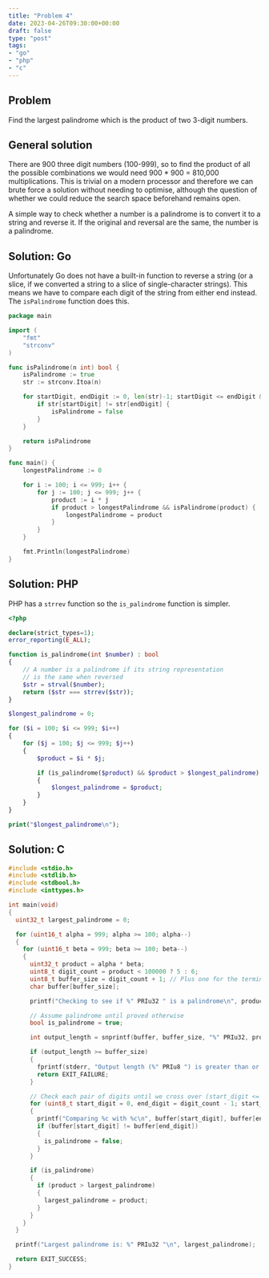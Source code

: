 ```yaml
---
title: "Problem 4"
date: 2023-04-26T09:30:00+00:00
draft: false
type: "post"
tags:
- "go"
- "php"
- "c"
---
```


## Problem

Find the largest palindrome which is the product of two 3-digit numbers.

## General solution

There are 900 three digit numbers (100-999), so to find the product of all the possible combinations we would need 900 * 900 = 810,000 multiplications. This is trivial on a modern processor and therefore we can brute force a solution without needing to optimise, although the question of whether we could reduce the search space beforehand remains open.

A simple way to check whether a number is a palindrome is to convert it to a string and reverse it. If the original and reversal are the same, the number is a palindrome.

## Solution: Go

Unfortunately Go does not have a built-in function to reverse a string (or a slice, if we converted a string to a slice of single-character strings). This means we have to compare each digit of the string from either end instead. The `isPalindrome` function does this.

```go
package main

import (
	"fmt"
	"strconv"
)

func isPalindrome(n int) bool {
	isPalindrome := true
	str := strconv.Itoa(n)

	for startDigit, endDigit := 0, len(str)-1; startDigit <= endDigit && isPalindrome; startDigit, endDigit = startDigit+1, endDigit-1 {
		if str[startDigit] != str[endDigit] {
			isPalindrome = false
		}
	}

	return isPalindrome
}

func main() {
	longestPalindrome := 0

	for i := 100; i <= 999; i++ {
		for j := 100; j <= 999; j++ {
			product := i * j
			if product > longestPalindrome && isPalindrome(product) {
				longestPalindrome = product
			}
		}
	}

	fmt.Println(longestPalindrome)
}
```

## Solution: PHP

PHP has a `strrev` function so the `is_palindrome` function is simpler.

```php
<?php

declare(strict_types=1);
error_reporting(E_ALL);

function is_palindrome(int $number) : bool
{
    // A number is a palindrome if its string representation
    // is the same when reversed
    $str = strval($number);
    return ($str === strrev($str));
}

$longest_palindrome = 0;

for ($i = 100; $i <= 999; $i++)
{
    for ($j = 100; $j <= 999; $j++)
    {
        $product = $i * $j;

        if (is_palindrome($product) && $product > $longest_palindrome)
        {
            $longest_palindrome = $product;
        }
    }
}

print("$longest_palindrome\n");
```

## Solution: C

```c
#include <stdio.h>
#include <stdlib.h>
#include <stdbool.h>
#include <inttypes.h>

int main(void)
{
  uint32_t largest_palindrome = 0;

  for (uint16_t alpha = 999; alpha >= 100; alpha--)
  {
    for (uint16_t beta = 999; beta >= 100; beta--)
    {
      uint32_t product = alpha * beta;
      uint8_t digit_count = product < 100000 ? 5 : 6;
      uint8_t buffer_size = digit_count + 1; // Plus one for the terminating NUL character
      char buffer[buffer_size];

      printf("Checking to see if %" PRIu32 " is a palindrome\n", product);

      // Assume palindrome until proved otherwise
      bool is_palindrome = true;

      int output_length = snprintf(buffer, buffer_size, "%" PRIu32, product);

      if (output_length >= buffer_size)
      {
        fprintf(stderr, "Output length (%" PRIu8 ") is greater than or equal to buffer size (%" PRIu8 ")\n", output_length, buffer_size);
        return EXIT_FAILURE;
      }

      // Check each pair of digits until we cross over (start_digit <= end_digit)
      for (uint8_t start_digit = 0, end_digit = digit_count - 1; start_digit <= end_digit && is_palindrome; start_digit++, end_digit--)
      {
        printf("Comparing %c with %c\n", buffer[start_digit], buffer[end_digit]);
        if (buffer[start_digit] != buffer[end_digit])
        {
          is_palindrome = false;
        }
      }

      if (is_palindrome)
      {
        if (product > largest_palindrome)
        {
          largest_palindrome = product;
        }
      }
    }
  }

  printf("Largest palindrome is: %" PRIu32 "\n", largest_palindrome);

  return EXIT_SUCCESS;
}
```
